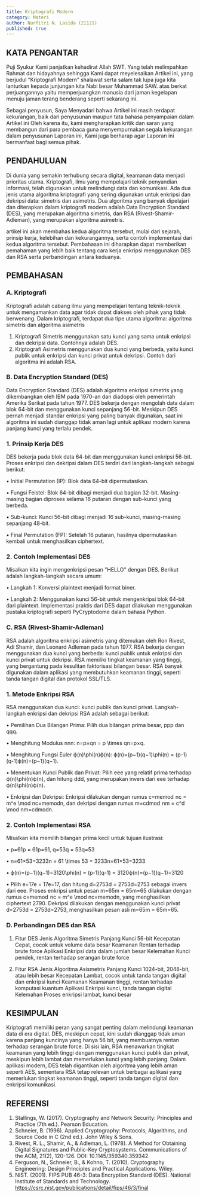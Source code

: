 ```yaml
---
title: Kriptografi Modern
category: Materi
author: Nurfitri N. Lasida (21121)
published: true
---
```


## KATA PENGANTAR
Puji Syukur Kami panjatkan kehadirat Allah SWT. Yang telah melimpahkan Rahmat dan hidayahnya sehingga Kami dapat meyelesaikan Artikel ini, yang berjudul “Kriptografi Modern” shalawat serta salam tak lupa juga kita lanturkan kepada junjungan kita Nabi besar Muhammad SAW. atas berkat perjuangannya yaitu memperjuangkan manusia dari jaman kegelapan menuju jaman terang benderang seperti sekarang ini.

Sebagai penyusun, Saya Menyadari bahwa Artikel ini masih terdapat kekurangan, baik dari penyusunan maupun tata bahasa penyampaian dalam Artikel ini Oleh karena itu, kami mengharapkan kritik dan saran yang membangun dari para pembaca guna menyempurnakan segala kekurangan dalam penyusunan Laporan ini, Kami juga berharap agar Laporan ini bermanfaat bagi semua pihak.

## PENDAHULUAN 
Di dunia yang semakin terhubung secara digital, keamanan data menjadi prioritas utama. Kriptografi, ilmu yang mempelajari teknik penyandian informasi, telah digunakan untuk melindungi data dan komunikasi. Ada dua jenis utama algoritma kriptografi yang sering digunakan untuk enkripsi dan dekripsi data: simetris dan asimetris. Dua algoritma yang banyak dipelajari dan diterapkan dalam kriptografi modern adalah Data Encryption Standard (DES), yang merupakan algoritma simetris, dan RSA (Rivest-Shamir-Adleman), yang merupakan algoritma asimetris.

artikel ini akan membahas kedua algoritma tersebut, mulai dari sejarah, prinsip kerja, kelebihan dan kekurangannya, serta contoh implementasi dari kedua algoritma tersebut. Pembahasan ini diharapkan dapat memberikan pemahaman yang lebih baik tentang cara kerja enkripsi menggunakan DES dan RSA serta perbandingan antara keduanya.

## PEMBAHASAN

### A. Kriptografi
Kriptografi adalah cabang ilmu yang mempelajari tentang teknik-teknik untuk mengamankan data agar tidak dapat diakses oleh pihak yang tidak berwenang. Dalam kriptografi, terdapat dua tipe utama algoritma: algoritma simetris dan algoritma asimetris
1. Kriptografi Simetris menggunakan satu kunci yang sama untuk enkripsi dan dekripsi       data. Contohnya adalah DES.
2. Kriptografi Asimetris menggunakan dua kunci yang berbeda, yaitu kunci publik untuk         enkripsi dan kunci privat untuk dekripsi. Contoh dari algoritma ini adalah RSA.

### B. Data Encryption Standard (DES)
Data Encryption Standard (DES) adalah algoritma enkripsi simetris yang dikembangkan oleh IBM pada 1970-an dan diadopsi oleh pemerintah Amerika Serikat pada tahun 1977. DES bekerja dengan mengolah data dalam blok 64-bit dan menggunakan kunci sepanjang 56-bit. Meskipun DES pernah menjadi standar enkripsi yang paling banyak digunakan, saat ini algoritma ini sudah dianggap tidak aman lagi untuk aplikasi modern karena panjang kunci yang terlalu pendek.
### 1.	Prinsip Kerja DES
DES bekerja pada blok data 64-bit dan menggunakan kunci enkripsi 56-bit. Proses enkripsi dan dekripsi dalam DES terdiri dari langkah-langkah sebagai berikut:

•	Initial Permutation (IP): Blok data 64-bit dipermutasikan.

•	Fungsi Feistel: Blok 64-bit dibagi menjadi dua bagian 32-bit. Masing-masing bagian diproses selama 16 putaran dengan sub-kunci yang berbeda.

•	Sub-kunci: Kunci 56-bit dibagi menjadi 16 sub-kunci, masing-masing sepanjang 48-bit.

•	Final Permutation (FP): Setelah 16 putaran, hasilnya dipermutasikan kembali untuk menghasilkan ciphertext.

### 2.	Contoh Implementasi DES
Misalkan kita ingin mengenkripsi pesan "HELLO" dengan DES. Berikut adalah langkah-langkah secara umum:

•	Langkah 1: Konversi plaintext menjadi format biner.

•	Langkah 2: Menggunakan kunci 56-bit untuk mengenkripsi blok 64-bit dari plaintext.
Implementasi praktis dari DES dapat dilakukan menggunakan pustaka kriptografi seperti PyCryptodome dalam bahasa Python.

### C. RSA (Rivest-Shamir-Adleman)
RSA adalah algoritma enkripsi asimetris yang ditemukan oleh Ron Rivest, Adi Shamir, dan Leonard Adleman pada tahun 1977. RSA bekerja dengan menggunakan dua kunci yang berbeda: kunci publik untuk enkripsi dan kunci privat untuk dekripsi. RSA memiliki tingkat keamanan yang tinggi, yang bergantung pada kesulitan faktorisasi bilangan besar. RSA banyak digunakan dalam aplikasi yang membutuhkan keamanan tinggi, seperti tanda tangan digital dan protokol SSL/TLS.
 ### 1. Metode Enkripsi RSA

RSA menggunakan dua kunci: kunci publik dan kunci privat. Langkah-langkah enkripsi dan dekripsi RSA adalah sebagai berikut:

•	Pemilihan Dua Bilangan Prima: Pilih dua bilangan prima besar, ppp dan qqq.

•	Menghitung Modulus nnn: n=p×qn = p \times qn=p×q.

•	Menghitung Fungsi Euler ϕ(n)\phi(n)ϕ(n): ϕ(n)=(p−1)(q−1)\phi(n) = (p-1)(q-1)ϕ(n)=(p−1)(q−1).

•	Menentukan Kunci Publik dan Privat: Pilih eee yang relatif prima terhadap ϕ(n)\phi(n)ϕ(n), dan hitung ddd, yang merupakan invers dari eee terhadap ϕ(n)\phi(n)ϕ(n).

•	Enkripsi dan Dekripsi: Enkripsi dilakukan dengan rumus c=memod  nc = m^e \mod nc=memodn, dan dekripsi dengan rumus m=cdmod  nm = c^d \mod nm=cdmodn.

### 2.	Contoh Implementasi RSA
Misalkan kita memilih bilangan prima kecil untuk tujuan ilustrasi:

•	p=61p = 61p=61, q=53q = 53q=53

•	n=61×53=3233n = 61 \times 53 = 3233n=61×53=3233

•	ϕ(n)=(p−1)(q−1)=3120\phi(n) = (p-1)(q-1) = 3120ϕ(n)=(p−1)(q−1)=3120

•	Pilih e=17e = 17e=17, dan hitung d=2753d = 2753d=2753 sebagai invers dari eee.
Proses enkripsi untuk pesan m=65m = 65m=65 dilakukan dengan rumus c=memod  nc = m^e \mod nc=memodn, yang menghasilkan ciphertext 2790. Dekripsi dilakukan dengan menggunakan kunci privat d=2753d = 2753d=2753, menghasilkan pesan asli m=65m = 65m=65.

     
### D. Perbandingan DES dan RSA 
   1. Fitur DES Jenis Algoritma Simetris Panjang Kunci 56-bit Kecepatan Cepat, cocok untuk 
      volume data besar Keamanan Rentan terhadap brute force Aplikasi Enkripsi data dalam        jumlah besar Kelemahan Kunci pendek, rentan terhadap serangan brute force

  2. Fitur RSA Jenis Algoritma Asismetris Panjang Kunci 1024-bit, 2048-bit, atau lebih          besar Kecepatan Lambat, cocok untuk tanda tangan digital dan enkripsi kunci Keamanan       Keamanan tinggi, rentan terhadap komputasi kuantum Aplikasi Enkripsi kunci, tanda          tangan digital Kelemahan Proses enkripsi lambat, kunci besar

## KESIMPULAN
Kriptografi memiliki peran yang sangat penting dalam melindungi keamanan data di era digital. DES, meskipun cepat, kini sudah dianggap tidak aman karena panjang kuncinya yang hanya 56 bit, yang membuatnya rentan terhadap serangan brute force. Di sisi lain, RSA menawarkan tingkat keamanan yang lebih tinggi dengan menggunakan kunci publik dan privat, meskipun lebih lambat dan memerlukan kunci yang lebih panjang. Dalam aplikasi modern, DES telah digantikan oleh algoritma yang lebih aman seperti AES, sementara RSA tetap relevan untuk berbagai aplikasi yang memerlukan tingkat keamanan tinggi, seperti tanda tangan digital dan enkripsi komunikasi.

## REFERENSI
1.	Stallings, W. (2017). Cryptography and Network Security: Principles and Practice (7th      ed.). Pearson Education.
2.	Schneier, B. (1996). Applied Cryptography: Protocols, Algorithms, and Source Code in C     (2nd ed.). John Wiley & Sons.
3.	Rivest, R. L., Shamir, A., & Adleman, L. (1978). A Method for Obtaining Digital            Signatures and Public-Key Cryptosystems. Communications of the ACM, 21(2), 120-126.        DOI: 10.1145/359340.359342.
4.	Ferguson, N., Schneier, B., & Kohno, T. (2010). Cryptography Engineering: Design           Principles and Practical Applications. Wiley.
5.	NIST. (2001). FIPS PUB 46-3: Data Encryption Standard (DES). National Institute of         Standards and Technology. https://csrc.nist.gov/publications/detail/fips/46/3/final


     



     

     

 
     
  
